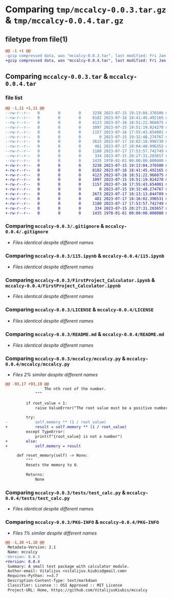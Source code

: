 # Comparing `tmp/mccalcy-0.0.3.tar.gz` & `tmp/mccalcy-0.0.4.tar.gz`

## filetype from file(1)

```diff
@@ -1 +1 @@
-gzip compressed data, was "mccalcy-0.0.3.tar", last modified: Fri Jan  1 00:00:00 2016, max compression
+gzip compressed data, was "mccalcy-0.0.4.tar", last modified: Fri Jan  1 00:00:00 2016, max compression
```

## Comparing `mccalcy-0.0.3.tar` & `mccalcy-0.0.4.tar`

### file list

```diff
@@ -1,11 +1,11 @@
--rw-r--r--   0        0        0     3238 2023-07-15 19:13:04.376500 mccalcy-0.0.3/.gitignore
--rw-r--r--   0        0        0     8182 2023-07-16 18:41:45.492165 mccalcy-0.0.3/115.ipynb
--rw-r--r--   0        0        0     4123 2023-07-16 18:51:22.966875 mccalcy-0.0.3/FirstProject_Calculator.ipynb
--rw-r--r--   0        0        0     1097 2023-07-15 19:51:19.024270 mccalcy-0.0.3/LICENSE
--rw-r--r--   0        0        0     1157 2023-07-16 17:55:43.654001 mccalcy-0.0.3/README.md
--rw-r--r--   0        0        0        0 2023-07-15 19:32:48.274767 mccalcy-0.0.3/mccalcy/__init__.py
--rw-r--r--   0        0        0     2615 2023-07-17 18:02:18.998730 mccalcy-0.0.3/mccalcy/mccalcy.py
--rw-r--r--   0        0        0      481 2023-07-17 18:04:40.996352 mccalcy-0.0.3/pyproject.toml
--rw-r--r--   0        0        0     1180 2023-07-17 17:53:57.742749 mccalcy-0.0.3/tests/test_calc.py
--rw-r--r--   0        0        0      334 2023-07-15 20:27:31.283657 mccalcy-0.0.3/tox.ini
--rw-r--r--   0        0        0     1435 1970-01-01 00:00:00.000000 mccalcy-0.0.3/PKG-INFO
+-rw-r--r--   0        0        0     3238 2023-07-15 19:13:04.376500 mccalcy-0.0.4/.gitignore
+-rw-r--r--   0        0        0     8182 2023-07-16 18:41:45.492165 mccalcy-0.0.4/115.ipynb
+-rw-r--r--   0        0        0     4123 2023-07-16 18:51:22.966875 mccalcy-0.0.4/FirstProject_Calculator.ipynb
+-rw-r--r--   0        0        0     1097 2023-07-15 19:51:19.024270 mccalcy-0.0.4/LICENSE
+-rw-r--r--   0        0        0     1157 2023-07-16 17:55:43.654001 mccalcy-0.0.4/README.md
+-rw-r--r--   0        0        0        0 2023-07-15 19:32:48.274767 mccalcy-0.0.4/mccalcy/__init__.py
+-rw-r--r--   0        0        0     2673 2023-07-17 18:13:13.044789 mccalcy-0.0.4/mccalcy/mccalcy.py
+-rw-r--r--   0        0        0      481 2023-07-17 18:16:02.396531 mccalcy-0.0.4/pyproject.toml
+-rw-r--r--   0        0        0     1180 2023-07-17 17:53:57.742749 mccalcy-0.0.4/tests/test_calc.py
+-rw-r--r--   0        0        0      334 2023-07-15 20:27:31.283657 mccalcy-0.0.4/tox.ini
+-rw-r--r--   0        0        0     1435 1970-01-01 00:00:00.000000 mccalcy-0.0.4/PKG-INFO
```

### Comparing `mccalcy-0.0.3/.gitignore` & `mccalcy-0.0.4/.gitignore`

 * *Files identical despite different names*

### Comparing `mccalcy-0.0.3/115.ipynb` & `mccalcy-0.0.4/115.ipynb`

 * *Files identical despite different names*

### Comparing `mccalcy-0.0.3/FirstProject_Calculator.ipynb` & `mccalcy-0.0.4/FirstProject_Calculator.ipynb`

 * *Files identical despite different names*

### Comparing `mccalcy-0.0.3/LICENSE` & `mccalcy-0.0.4/LICENSE`

 * *Files identical despite different names*

### Comparing `mccalcy-0.0.3/README.md` & `mccalcy-0.0.4/README.md`

 * *Files identical despite different names*

### Comparing `mccalcy-0.0.3/mccalcy/mccalcy.py` & `mccalcy-0.0.4/mccalcy/mccalcy.py`

 * *Files 2% similar despite different names*

```diff
@@ -93,17 +93,19 @@
                 The nth root of the number.
             """
 
         if root_value < 1:
             raise ValueError("The root value must be a positive number")
 
         try:
-            self.memory ** (1 / root_value)
+            result = self.memory ** (1 / root_value)
         except TypeError:
             print(f"{root_value} is not a number")
+        else:
+            self.memory = result
 
     def reset_memory(self) -> None:
         """
         Resets the memory to 0.
 
         Returns:
             None
```

### Comparing `mccalcy-0.0.3/tests/test_calc.py` & `mccalcy-0.0.4/tests/test_calc.py`

 * *Files identical despite different names*

### Comparing `mccalcy-0.0.3/PKG-INFO` & `mccalcy-0.0.4/PKG-INFO`

 * *Files 1% similar despite different names*

```diff
@@ -1,10 +1,10 @@
 Metadata-Version: 2.1
 Name: mccalcy
-Version: 0.0.3
+Version: 0.0.4
 Summary: A small test package with calculator module.
 Author-email: Vitalijus <vitalijus.kiubis@gmail.com>
 Requires-Python: >=3.7
 Description-Content-Type: text/markdown
 Classifier: License :: OSI Approved :: MIT License
 Project-URL: Home, https://github.com/VitalijusKiubis/mccalcy
```

